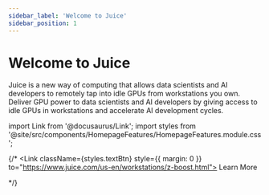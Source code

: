 ```yaml
---
sidebar_label: 'Welcome to Juice'
sidebar_position: 1
---
```


# Welcome to Juice

Juice is a new way of computing that allows data scientists and AI developers to remotely tap into idle GPUs from workstations you own. Deliver GPU power to data scientists and AI developers by giving access to idle GPUs in workstations and accelerate AI development cycles.

import Link from '@docusaurus/Link';
import styles from '@site/src/components/HomepageFeatures/HomepageFeatures.module.css';

<!-- TODO: Update with new Juice URL once available -->
{/* <Link className={styles.textBtn} style={{ margin: 0 }} to="https://www.juice.com/us-en/workstations/z-boost.html">
    <span>Learn More</span>
</Link> */}
